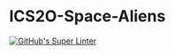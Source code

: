 # ICS2O-Space-Aliens
[![GitHub's Super Linter](https://github.com/ICS20-Edward-McNamara/ICS2O-Space-Aliens/workflows/GitHub's%20Super%20Linter/badge.svg)](https://github.com/ICS20-Edward-McNamara/ICS2O-Space-Aliens/actions)